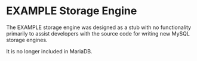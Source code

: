 # EXAMPLE Storage Engine

The EXAMPLE storage engine was designed as a stub with no functionality primarily to assist developers with the source code for writing new MySQL storage engines.

It is no longer included in MariaDB.